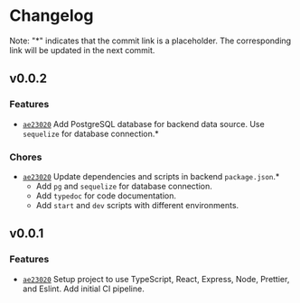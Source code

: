 # Changelog
Note: "*" indicates that the commit link is a placeholder. The corresponding link will be updated in the next commit.


## v0.0.2

### Features
- [`ae23020`](https://github.com/wangc9/bike-journey-viewer/commit/ae23020848e319661df4b10834bb82260ae9940c) Add PostgreSQL database for backend data source. Use `sequelize` for database connection.*

### Chores

- [`ae23020`](https://github.com/wangc9/bike-journey-viewer/commit/ae23020848e319661df4b10834bb82260ae9940c) Update dependencies and scripts in backend `package.json`.*
	- Add `pg` and `sequelize` for database connection.
	- Add `typedoc` for code documentation.
	- Add `start` and `dev` scripts with different environments.


## v0.0.1

### Features
- [`ae23020`](https://github.com/wangc9/bike-journey-viewer/commit/ae23020848e319661df4b10834bb82260ae9940c) Setup project to use TypeScript, React, Express, Node, Prettier, and Eslint. Add initial CI pipeline.
